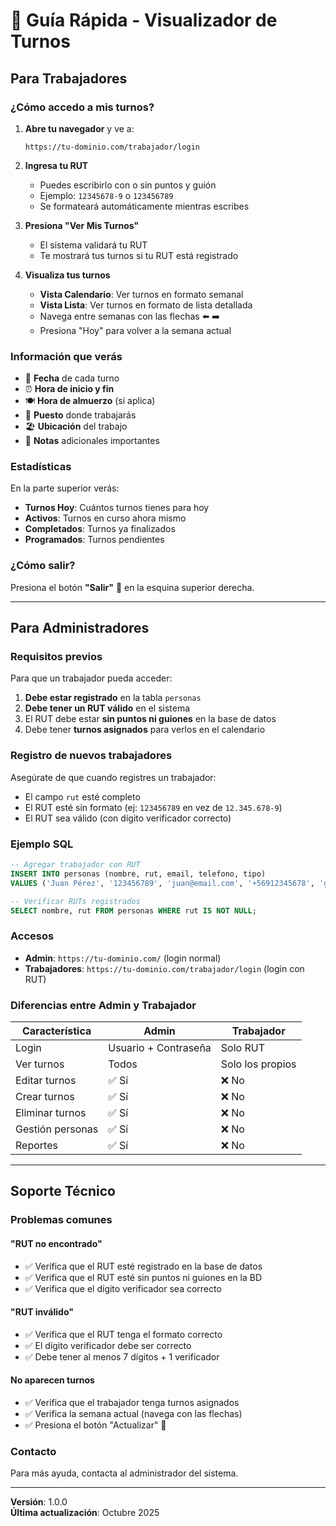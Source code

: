 # 🚀 Guía Rápida - Visualizador de Turnos

## Para Trabajadores

### ¿Cómo accedo a mis turnos?

1. **Abre tu navegador** y ve a:
   ```
   https://tu-dominio.com/trabajador/login
   ```

2. **Ingresa tu RUT**
   - Puedes escribirlo con o sin puntos y guión
   - Ejemplo: `12345678-9` o `123456789`
   - Se formateará automáticamente mientras escribes

3. **Presiona "Ver Mis Turnos"**
   - El sistema validará tu RUT
   - Te mostrará tus turnos si tu RUT está registrado

4. **Visualiza tus turnos**
   - **Vista Calendario**: Ver turnos en formato semanal
   - **Vista Lista**: Ver turnos en formato de lista detallada
   - Navega entre semanas con las flechas ⬅️ ➡️
   - Presiona "Hoy" para volver a la semana actual

### Información que verás

- 📅 **Fecha** de cada turno
- ⏰ **Hora de inicio y fin**
- 🍽️ **Hora de almuerzo** (si aplica)
- 📍 **Puesto** donde trabajarás
- 🏖️ **Ubicación** del trabajo
- 📝 **Notas** adicionales importantes

### Estadísticas

En la parte superior verás:
- **Turnos Hoy**: Cuántos turnos tienes para hoy
- **Activos**: Turnos en curso ahora mismo
- **Completados**: Turnos ya finalizados
- **Programados**: Turnos pendientes

### ¿Cómo salir?

Presiona el botón **"Salir"** 🚪 en la esquina superior derecha.

---

## Para Administradores

### Requisitos previos

Para que un trabajador pueda acceder:

1. **Debe estar registrado** en la tabla `personas`
2. **Debe tener un RUT válido** en el sistema
3. El RUT debe estar **sin puntos ni guiones** en la base de datos
4. Debe tener **turnos asignados** para verlos en el calendario

### Registro de nuevos trabajadores

Asegúrate de que cuando registres un trabajador:
- El campo `rut` esté completo
- El RUT esté sin formato (ej: `123456789` en vez de `12.345.678-9`)
- El RUT sea válido (con dígito verificador correcto)

### Ejemplo SQL

```sql
-- Agregar trabajador con RUT
INSERT INTO personas (nombre, rut, email, telefono, tipo)
VALUES ('Juan Pérez', '123456789', 'juan@email.com', '+56912345678', 'guarda');

-- Verificar RUTs registrados
SELECT nombre, rut FROM personas WHERE rut IS NOT NULL;
```

### Accesos

- **Admin**: `https://tu-dominio.com/` (login normal)
- **Trabajadores**: `https://tu-dominio.com/trabajador/login` (login con RUT)

### Diferencias entre Admin y Trabajador

| Característica | Admin | Trabajador |
|----------------|-------|------------|
| Login | Usuario + Contraseña | Solo RUT |
| Ver turnos | Todos | Solo los propios |
| Editar turnos | ✅ Sí | ❌ No |
| Crear turnos | ✅ Sí | ❌ No |
| Eliminar turnos | ✅ Sí | ❌ No |
| Gestión personas | ✅ Sí | ❌ No |
| Reportes | ✅ Sí | ❌ No |

---

## Soporte Técnico

### Problemas comunes

#### "RUT no encontrado"
- ✅ Verifica que el RUT esté registrado en la base de datos
- ✅ Verifica que el RUT esté sin puntos ni guiones en la BD
- ✅ Verifica que el dígito verificador sea correcto

#### "RUT inválido"
- ✅ Verifica que el RUT tenga el formato correcto
- ✅ El dígito verificador debe ser correcto
- ✅ Debe tener al menos 7 dígitos + 1 verificador

#### No aparecen turnos
- ✅ Verifica que el trabajador tenga turnos asignados
- ✅ Verifica la semana actual (navega con las flechas)
- ✅ Presiona el botón "Actualizar" 🔄

### Contacto

Para más ayuda, contacta al administrador del sistema.

---

**Versión**: 1.0.0  
**Última actualización**: Octubre 2025
